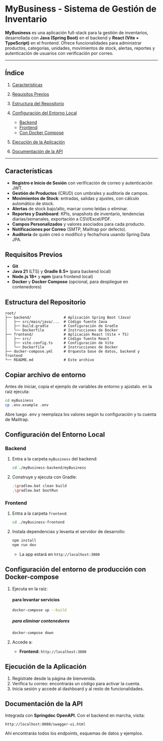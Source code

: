 # MyBusiness - Sistema de Gestión de Inventario

**MyBusiness** es una aplicación full-stack para la gestión de inventarios, desarrollada con **Java (Spring Boot)** en el backend y **React (Vite + TypeScript)** en el frontend. Ofrece funcionalidades para administrar productos, categorías, unidades, movimientos de stock, alertas, reportes y autenticación de usuarios con verificación por correo.

---

## Índice

1. [Características](#características)
2. [Requisitos Previos](#requisitos-previos)
3. [Estructura del Repositorio](#estructura-del-repositorio)
4. [Configuración del Entorno Local](#configuración-del-entorno-local)

   * [Backend](#backend)
   * [Frontend](#frontend)
   * [Con Docker Compose](#con-docker-compose)
5. [Ejecución de la Aplicación](#ejecución-de-la-aplicación)
6. [Documentación de la API](#documentación-de-la-api)

---

## Características

* **Registro e Inicio de Sesión** con verificación de correo y autenticación JWT.
* **Gestión de Productos** (CRUD) con umbrales y auditoría de campos.
* **Movimientos de Stock**: entradas, salidas y ajustes, con cálculo automático de stock.
* **Alertas** de stock bajo/alto, marcar como leídas o eliminar.
* **Reportes y Dashboard**: KPIs, snapshots de inventario, tendencias diarias/semanales, exportación a CSV/Excel/PDF.
* **Campos Personalizados** y valores asociados para cada producto.
* **Notificaciones por Correo** (SMTP, Mailtrap por defecto).
* **Auditoría** de quién creó o modificó y fecha/hora usando Spring Data JPA.

## Requisitos Previos

* **Git**
* **Java 21** (LTS) y **Gradle 8.5+** (para backend local)
* **Node.js 18+** y **npm** (para frontend local)
* **Docker** y **Docker Compose** (opcional, para despliegue en contenedores)

## Estructura del Repositorio

```
root/
├── backend/               # Aplicación Spring Boot (Java)
│   ├── src/main/java/...  # Código fuente Java
│   ├── build.gradle       # Configuración de Gradle
│   └── Dockerfile         # Instrucciones de Docker
├── frontend/              # Aplicación React (Vite + TS)
│   ├── src/               # Código fuente React
│   ├── vite.config.ts     # Configuración de Vite
│   └── Dockerfile         # Instrucciones de Docker
├── docker-compose.yml     # Orquesta base de datos, backend y frontend
└── README.md              # Este archivo
```


## Copiar archivo de entorno

Antes de iniciar, copia el ejemplo de variables de entorno y ajústalo. en la raíz ejecuta:

   ```bash
   cd myBusiness
   cp .env.example .env
   ```

 Abre luego .env y reemplaza los valores según tu configuración y tu cuenta de Mailtrap.

 
## Configuración del Entorno Local

### Backend

1. Entra a la carpeta `myBusiness` del backend:

   ```bash
   cd ./myBusiness-backend/myBusiness
   ```
   
2. Construye y ejecuta con Gradle:

   ```bash
   .\gradlew.bat clean build
   .\gradlew.bat bootRun
   ```
   
### Frontend

1. Entra a la carpeta `frontend`:

   ```bash
   cd ./myBusiness-frontend
   ```
2. Instala dependencias y levanta el servidor de desarrollo:

   ```bash
   npm install
   npm run dev
   ```

   * La app estará en `http://localhost:3000`

## Configuración del entorno de producción con Docker-compose   
1. Ejecuta en la raíz:

    #### para levantar servicios
     ```bash
     docker-compose up --build
     ```
    ##### para eliminar contenedores
    ```bash 
    docker-compose down
    ```

2. Accede a:

   * **Frontend:** `http://localhost:3000`

## Ejecución de la Aplicación

1. Regístrate desde la página de bienvenida.
2. Verifica tu correo: encontrarás un código para activar la cuenta.
3. Inicia sesión y accede al dashboard y al resto de funcionalidades.

## Documentación de la API

Integrada con **Springdoc OpenAPI**. Con el backend en marcha, visita:

```
http://localhost:8080/swagger-ui.html
```

Ahí encontrarás todos los endpoints, esquemas de datos y ejemplos.
